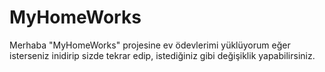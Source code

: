 # MyHomeWorks
Merhaba "MyHomeWorks" projesine ev ödevlerimi yüklüyorum eğer isterseniz inidirip sizde tekrar edip, istediğiniz gibi değişiklik yapabilirsiniz.
